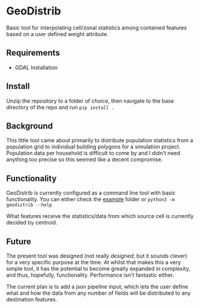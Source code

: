 # GeoDistrib
Basic tool for interpolating cell/zonal statistics among contained features based on a user defined weight attribute.

## Requirements
* GDAL Installation

## Install
Unzip the repository to a folder of choice, then navigate to the base directory of the repo and run `pip install .`

## Background
This little tool came about primarily to distribute population statistics from a population grid to individual building polygons for a simulation project. Population data per household is difficult to come by and I didn't need anything too precise so this seemed like a decent compromise. 

## Functionality
GeoDistrib is currently configured as a command line tool with basic functionality. You can either check the [example](https://github.com/JmsPae/GeoDistrib/tree/main/example) folder or `python3 -m geodistrib --help`

What features receive the statistics/data from which source cell is currently decided by centroid.

## Future
The present tool was designed (not really *designed*, but it sounds clever) for a very specific purpose at the time. At whilst that makes this a very simple tool, it has the potential to become greatly expanded in complexity, and thus, hopefully, functionality. Performance isn't fantastic either.

The current plan is to add a json pipeline input, which lets the user define what and how the data from any number of fields will be distributed to any destination features. 
